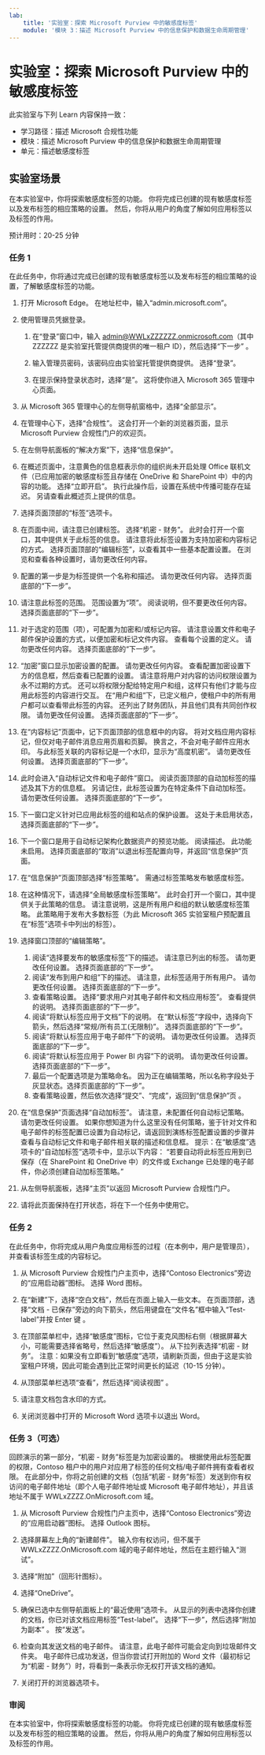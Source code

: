 ```yaml
---
lab:
    title: '实验室：探索 Microsoft Purview 中的敏感度标签'    
    module: '模块 3：描述 Microsoft Purview 中的信息保护和数据生命周期管理'
---
```



# <a name="lab-explore-sensitivity-labels-in-microsoft-purview"></a>实验室：探索 Microsoft Purview 中的敏感度标签

此实验室与下列 Learn 内容保持一致：

- 学习路径：描述 Microsoft 合规性功能
- 模块：描述 Microsoft Purview 中的信息保护和数据生命周期管理
- 单元：描述敏感度标签

## <a name="lab-scenario"></a>实验室场景

在本实验室中，你将探索敏感度标签的功能。  你将完成已创建的现有敏感度标签以及发布标签的相应策略的设置。   然后，你将从用户的角度了解如何应用标签以及标签的作用。

预计用时：20-25 分钟

### <a name="task-1"></a>任务 1

在此任务中，你将通过完成已创建的现有敏感度标签以及发布标签的相应策略的设置，了解敏感度标签的功能。

1. 打开 Microsoft Edge。 在地址栏中，输入“admin.microsoft.com”。

1. 使用管理员凭据登录。
    1. 在“登录”窗口中，输入 admin@WWLxZZZZZZ.onmicrosoft.com（其中 ZZZZZZ 是实验室托管提供商提供的唯一租户 ID），然后选择“下一步” 。

    1. 输入管理员密码，该密码应由实验室托管提供商提供。 选择“登录”。
    1. 在提示保持登录状态时，选择“是”。 这将使你进入 Microsoft 365 管理中心页面。

1. 从 Microsoft 365 管理中心的左侧导航窗格中，选择“全部显示”。

1. 在管理中心下，选择“合规性”。  这会打开一个新的浏览器页面，显示 Microsoft Purview 合规性门户的欢迎页。  

1. 在左侧导航面板的“解决方案”下，选择“信息保护”。

1. 在概述页面中，注意黄色的信息框表示你的组织尚未开启处理 Office 联机文件（已应用加密的敏感度标签且存储在 OneDrive 和 SharePoint 中）中的内容的功能。  选择“立即开启”。  执行此操作后，设置在系统中传播可能存在延迟。  另请查看此概述页上提供的信息。

1. 选择页面顶部的“标签”选项卡。

1. 在页面中间，请注意已创建标签。  选择“机密 - 财务”。  此时会打开一个窗口，其中提供关于此标签的信息。  请注意将此标签设置为支持加密和内容标记的方式。  选择页面顶部的“编辑标签”，以查看其中一些基本配置设置。  在浏览和查看各种设置时，请勿更改任何内容。

1. 配置的第一步是为标签提供一个名称和描述。  请勿更改任何内容。  选择页面底部的“下一步”。

1. 请注意此标签的范围。  范围设置为“项”。  阅读说明，但不要更改任何内容。  选择页面底部的“下一步”。

1. 对于选定的范围（项），可配置为加密和/或标记内容。  请注意设置文件和电子邮件保护设置的方式，以便加密和标记文件内容。  查看每个设置的定义。  请勿更改任何内容。  选择页面底部的“下一步”。

1. “加密”窗口显示加密设置的配置。  请勿更改任何内容。  查看配置加密设置下方的信息框，然后查看已配置的设置。 请注意将用户对内容的访问权限设置为永不过期的方式。  还可以将权限分配给特定用户和组，这样只有他们才能与应用此标签的内容进行交互。  在“用户和组”下，已定义租户，使租户中的所有用户都可以查看带此标签的内容。  还列出了财务团队，并且他们具有共同创作权限。  请勿更改任何设置。  选择页面底部的“下一步”。

1. 在“内容标记”页面中，记下页面顶部的信息框中的内容。  将对文档应用内容标记，但仅对电子邮件消息应用页眉和页脚。 换言之，不会对电子邮件应用水印。  与此标签关联的内容标记是一个水印，显示为“高度机密”。  请勿更改任何设置。  选择页面底部的“下一步”。

1. 此时会进入“自动标记文件和电子邮件”窗口。  阅读页面顶部的自动加标签的描述及其下方的信息框。  另请记住，此标签设置为在特定条件下自动加标签。 请勿更改任何设置。  选择页面底部的“下一步”。

1. 下一窗口定义针对已应用此标签的组和站点的保护设置。 这处于未启用状态，选择页面底部的“下一步”。

1. 下一个窗口是用于自动标记架构化数据资产的预览功能。 阅读描述。  此功能未启用。 选择页面底部的“取消”以退出标签配置向导，并返回“信息保护”页面。

1. 在“信息保护”页面顶部选择“标签策略”。  需通过标签策略发布敏感度标签。  

1. 在这种情况下，请选择“全局敏感度标签策略”。  此时会打开一个窗口，其中提供关于此策略的信息。  请注意说明，这是所有用户和组的默认敏感度标签策略。 此策略用于发布大多数标签（为此 Microsoft 365 实验室租户预配置且在“标签”选项卡中列出的标签）。  

1. 选择窗口顶部的“编辑策略”。
    1. 阅读“选择要发布的敏感度标签”下的描述。  请注意已列出的标签。  请勿更改任何设置。  选择页面底部的“下一步”。
    1. 阅读“发布到用户和组”下的描述。  请注意，此标签适用于所有用户。  请勿更改任何设置。  选择页面底部的“下一步”。
    1. 查看策略设置。  选择“要求用户对其电子邮件和文档应用标签”。 查看提供的说明。 选择页面底部的“下一步”。
    1. 阅读“将默认标签应用于文档”下的说明。 在“默认标签”字段中，选择向下箭头，然后选择“常规/所有员工(无限制)”。  选择页面底部的“下一步”。
    1. 阅读“将默认标签应用于电子邮件”下的说明。 请勿更改任何设置。  选择页面底部的“下一步”。
    1. 阅读“将默认标签应用于 Power BI 内容”下的说明。 请勿更改任何设置。  选择页面底部的“下一步”。
    1. 最后一个配置选项是为策略命名。  因为正在编辑策略，所以名称字段处于灰显状态。选择页面底部的“下一步”。
    1. 查看策略设置，然后依次选择“提交”、“完成”，返回到“信息保护”页 。

1. 在“信息保护”页面选择“自动加标签”。  请注意，未配置任何自动标记策略。  请勿更改任何设置。  如果你想知道为什么这里没有任何策略，鉴于针对文件和电子邮件的标签配置已设置为自动标记，请返回到演练标签配置设置的步骤并查看与自动标记文件和电子邮件相关联的描述和信息框。  提示：在“敏感度”选项卡的“自动加标签”选项卡中，显示以下内容：  “若要自动将此标签应用到已保存（在 SharePoint 和 OneDrive 中）的文件或 Exchange 已处理的电子邮件，你必须创建自动加标签策略。”

1. 从左侧导航面板，选择“主页”以返回 Microsoft Purview 合规性门户。

1. 请将此页面保持在打开状态，将在下一个任务中使用它。

### <a name="task-2"></a>任务 2

在此任务中，你将完成从用户角度应用标签的过程（在本例中，用户是管理员），并查看该标签生成的内容标记。

1. 从 Microsoft Purview 合规性门户主页中，选择“Contoso Electronics”旁边的“应用启动器”图标。 选择 Word 图标。  

1. 在“新建”下，选择“空白文档”，然后在页面上输入一些文本。  在页面顶部，选择“文档 - 已保存”旁边的向下箭头，然后用键盘在“文件名”框中输入“Test-label”并按 Enter 键 。

1. 在顶部菜单栏中，选择“敏感度”图标，它位于麦克风图标右侧（根据屏幕大小，可能需要选择省略号，然后选择“敏感度”）。 从下拉列表选择“机密 - 财务”。  注意：如果没有立即看到“敏感度”选项，请刷新页面，但由于这是实验室租户环境，因此可能会遇到比正常时间更长的延迟（10-15 分钟）。

1. 从顶部菜单栏选项“查看”，然后选择“阅读视图” 。

1. 请注意文档包含水印的方式。  

1. 关闭浏览器中打开的 Microsoft Word 选项卡以退出 Word。

### <a name="task-3-optional"></a>任务 3（可选）

回顾演示的第一部分，“机密 - 财务”标签是为加密设置的。 根据使用此标签配置的权限，Contoso 租户中的用户对应用了标签的任何文档/电子邮件拥有查看者权限。  在此部分中，你将之前创建的文档（包括“机密 - 财务”标签）发送到你有权访问的电子邮件地址（即个人电子邮件地址或 Microsoft 电子邮件地址），并且该地址不属于 WWLxZZZZ.OnMicrosoft.com 域。  

1. 从 Microsoft Purview 合规性门户主页中，选择“Contoso Electronics”旁边的“应用启动器”图标。 选择 Outlook 图标。

1. 选择屏幕左上角的“新建邮件”。  输入你有权访问，但不属于 WWLxZZZZ.OnMicrosoft.com 域的电子邮件地址，然后在主题行输入“测试”。

1. 选择“附加”（回形针图标）。

1. 选择“OneDrive”。

1. 确保已选中左侧导航面板上的“最近使用”选项卡。  从显示的列表中选择你创建的文档，你已对该文档应用标签“Test-label”。 选择“下一步”，然后选择“附加为副本” 。  按“发送”。 

1. 检查向其发送文档的电子邮件。  请注意，此电子邮件可能会定向到垃圾邮件文件夹。  电子邮件已成功发送，但当你尝试打开附加的 Word 文件（最初标记为“机密 - 财务”）时，将看到一条表示你无权打开该文档的通知。

1. 关闭打开的浏览器选项卡。

### <a name="review"></a>审阅

在本实验室中，你将探索敏感度标签的功能。  你将完成已创建的现有敏感度标签以及发布标签的相应策略的设置。   然后，你将从用户的角度了解如何应用标签以及标签的作用。
